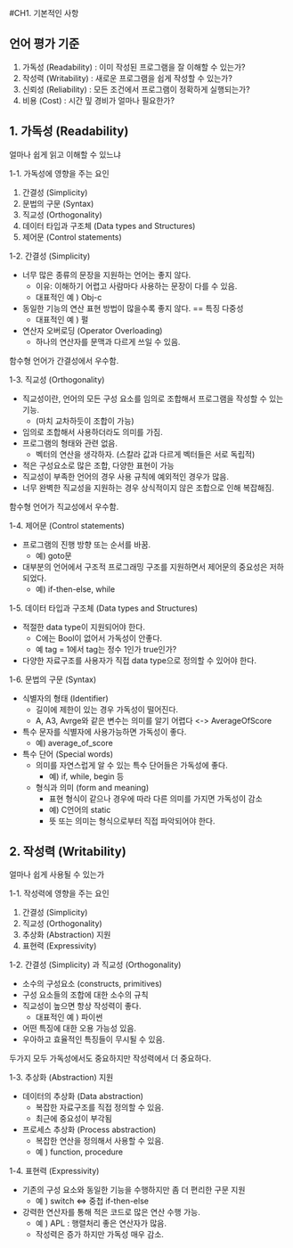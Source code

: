#CH1. 기본적인 사항

## 언어 평가 기준

1. 가독성 (Readability) : 이미 작성된 프로그램을 잘 이해할 수 있는가?
2. 작성력 (Writability) : 새로운 프로그램을 쉽게 작성할 수 있는가?
3. 신뢰성 (Reliability) : 모든 조건에서 프로그램이 정확하게 실행되는가?
4. 비용 (Cost) : 시간 밒 경비가 얼마나 필요한가?

## 1. 가독성 (Readability)

얼마나 쉽게 읽고 이해할 수 있느냐

1-1. 가독성에 영향을 주는 요인

1) 간결성 (Simplicity)
2) 문법의 구문 (Syntax)
3) 직교성 (Orthogonality)
4) 데이터 타입과 구조체 (Data types and Structures)
5) 제어문 (Control statements)

1-2. 간결성 (Simplicity)

- 너무 많은 종류의 문장을 지원하는 언어는 좋지 않다.
  - 이유: 이해하기 어렵고 사람마다 사용하는 문장이 다를 수 있음.
  - 대표적인 예 ) Obj-c
- 동일한 기능의 연산 표현 방법이 많을수록 좋지 않다. == 특징 다중성
  - 대표적인 예 ) 펄
- 연산자 오버로딩 (Operator Overloading) 
  - 하나의 연산자를 문맥과 다르게 쓰일 수 있음.

함수형 언어가 간결성에서 우수함.

1-3. 직교성 (Orthogonality)

- 직교성이란, 언어의 모든 구성 요소를 임의로 조합해서 프로그램을 작성할 수 있는 기능.
  - (마치 교차하듯이 조합이 가능)
- 임의로 조합해서 사용하더라도 의미를 가짐.
- 프로그램의 형태와 관련 없음.
  - 벡터의 연산을 생각하자. (스칼라 값과 다르게 벡터들은 서로 독립적)
- 적은 구성요소로 많은 조합, 다양한 표현이 가능
- 직교성이 부족한 언어의 경우 사용 규칙에 예외적인 경우가 많음.
- 너무 완벽한 직교성을 지원하는 경우 상식적이지 않은 조합으로 인해 복잡해짐.

함수형 언어가 직교성에서 우수함.

1-4. 제어문 (Control statements)

- 프로그램의 진행 방향 또는 순서를 바꿈.
  - 예) goto문
- 대부분의 언어에서 구조적 프로그래밍 구조를 지원하면서 제어문의 중요성은 저하되었다.
  - 예) if-then-else, while

1-5. 데이터 타입과 구조체 (Data types and Structures)

- 적절한 data type이 지원되어야 한다.
  - C에는 Bool이 없어서 가독성이 안좋다.
  - 예 tag = 1에서 tag는 정수 1인가 true인가?
- 다양한 자료구조를 사용자가 직접 data type으로 정의할 수 있어야 한다.

1-6. 문법의 구문 (Syntax)

- 식별자의 형태 (Identifier)
  - 길이에 제한이 있는 경우 가독성이 떨어진다.
  - A, A3, Avrge와 같은 변수는 의미를 알기 어렵다 <-> AverageOfScore
- 특수 문자를 식별자에 사용가능하면 가독성이 좋다.
  - 예) average_of_score
- 특수 단어 (Special words)
  - 의미를 자연스럽게 알 수 있는 특수 단어들은 가독성에 좋다.
    - 예) if, while, begin 등
  - 형식과 의미 (form and meaning)
    - 표현 형식이 같으나 경우에 따라 다른 의미를 가지면 가독성이 감소
    - 예) C언어의 static
    - 뜻 또는 의미는 형식으로부터 직접 파악되어야 한다.

## 2. 작성력 (Writability)

얼마나 쉽게 사용될 수 있는가

1-1. 작성력에 영향을 주는 요인

1) 간결성 (Simplicity)
2) 직교성 (Orthogonality)
3) 추상화 (Abstraction) 지원
4) 표현력 (Expressivity)

1-2. 간결성 (Simplicity) 과 직교성 (Orthogonality)

- 소수의 구성요소 (constructs, primitives)
- 구성 요소들의 조합에 대한 소수의 규칙
- 직교성이 높으면 항상 작성력이 좋다.
  - 대표적인 예 ) 파이썬
- 어떤 특징에 대한 오용 가능성 있음.
- 우아하고 효율적인 특징들이 무시될 수 있음.

두가지 모두 가독성에서도 중요하지만 작성력에서 더 중요하다.

1-3. 추상화 (Abstraction) 지원

- 데이터의 추상화 (Data abstraction)
  - 복잡한 자료구조를 직접 정의할 수 있음.
  - 최근에 중요성이 부각됨
- 프로세스 추상화 (Process abstraction)
  - 복잡한 연산을 정의해서 사용할 수 있음.
  - 예 ) function, procedure

1-4. 표현력 (Expressivity)

- 기존의 구성 요소와 동일한 기능을 수행하지만 좀 더 편리한 구문 지원
  - 예 ) switch <=> 중첩 if-then-else
- 강력한 연산자를 통해 적은 코드로 많은 연산 수행 가능.
  - 예 ) APL : 행렬처리 좋은 연산자가 많음.
  - 작성력은 증가 하지만 가독성 매우 감소.
